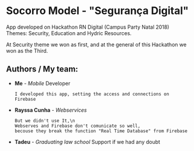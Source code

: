 # Socorro Model - "Segurança Digital"
App developed on Hackathon RN Digital (Campus Party Natal 2018)
Themes: Security, Education and Hydric Resources.

At Security theme we won as first, and at the general of this Hackathon we won as the Third.

## Authors / My team: 
* **Me** - *Mobile* Developer
  ```
  I developed this app, setting the access and connections on Firebase
  ```
* **Rayssa Cunha** - *Webservices*
  ```
  But we didn't use It,\n
  Webserves and Firebase don't comunicate so well,
  becouse they break the function "Real Time Database" from Firebase
  ```
* **Tadeu** - *Graduating law school*
  Support if we had any doubt
